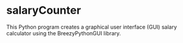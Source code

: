# salaryCounter
This Python program creates a graphical user interface (GUI) salary calculator using the BreezyPythonGUI library.
